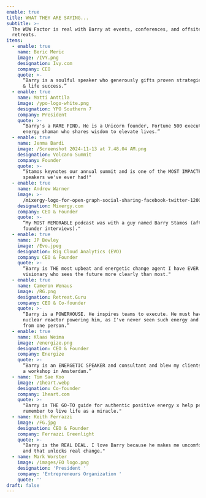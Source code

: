```yaml
---
enable: true
title: WHAT THEY ARE SAYING...
subtitle: >-
  The WOW Factor is real with Barry at events, conferences, and offsite
  retreats. 
items:
  - enable: true
    name: Beric Meric
    image: /IVY.png
    designation: Ivy.com
    company: CEO
    quote: >-
      “Barry is a soulful speaker who generously gifts proven strategies to work
      & life success.” 
  - enable: true
    name: Matti Anttila
    image: /ypo-logo-white.png
    designation: YPO Southern 7
    company: President
    quote: >-
      “Barry's a RARE FIND. He is a Unicorn founder, Fortune 500 executive, and
      energy shaman who shares wisdom to elevate lives.”
  - enable: true
    name: Jenma Bardi
    image: /Screenshot 2024-11-13 at 7.48.04 AM.png
    designation: Volcano Summit
    company: Founder
    quote: >-
      “Stamos keynotes our annual summit and is one of the MOST IMPACTFUL
      speakers we've ever had!"
  - enable: true
    name: Andrew Warner
    image: >-
      /mixergy-logo-for-open-graph-social-sharing-facebook-twitter-1200x630-1.png
    designation: Mixergy.com
    company: CEO & Founder
    quote: >-
      “My MOST MEMORABLE podcast was with a guy named Barry Stamos (after 1,500+
      founder interviews)."
  - enable: true
    name: JP Bewley
    image: /Evo.jpeg
    designation: Big Cloud Analytics (EVO)
    company: CEO & Founder
    quote: >-
      “Barry is THE most upbeat and energetic change agent I have EVER met. A
      visionary who sees the future more clearly than most." 
  - enable: true
    name: Cameron Wenaus
    image: /RG.png
    designation: Retreat.Guru
    company: CEO & Co-founder
    quote: >-
      “Barry is a POWERHOUSE. He inspires teams to execute. He must have a small
      nuclear reactor powering him, as I've never seen such energy and output
      from one person.”
  - enable: true
    name: Klaas Weima
    image: /energize.png
    designation: CEO & Founder
    company: Energize
    quote: >-
      “Barry is an ENERGETIC SPEAKER and consultant and blew my clients away at
      a workshop in Amsterdam.”
  - name: Tim Sae Koo
    image: /1heart.webp
    designation: Co-founder
    company: 1heart.com
    quote: >-
      "Barry is THE GO-TO guide for authentic positive energy x help people
      remember to live life as a miracle."
  - name: Keith Ferrazzi
    image: /FG.jpg
    designation: CEO & Founder
    company: Ferrazzi Greenlight
    quote: >-
      "Barry is the REAL DEAL. I love Barry because he makes me uncomfortable
      and that unlocks real change."
  - name: Mark Worster
    image: /images/EO logo.png
    designation: 'President '
    company: 'Entrepreneurs Organization '
    quote: ''
draft: false
---
```

